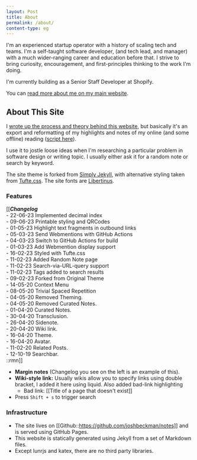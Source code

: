 ```yaml
---
layout: Post
title: About
permalink: /about/
content-type: eg
---
```


I'm an experienced startup operator with a history of scaling tech and teams. I'm a self-taught software developer, (and tech lead, and manager) with a much wider-ranging career and education before that. I strive to bring curiosity, encouragement, and first-principles thinking to the work I'm doing.

I'm currently building as a Senior Staff Developer at Shopify.

You can [read more about me on my main website](https://www.joshbeckman.org/about).

## About This Site

I [wrote up the process and theory behind this website](https://www.joshbeckman.org/opening-up-my-highlights-notes/), but basically it's an export and reformatting of my highlights and notes of my online (and some offline) reading ([script here](https://github.com/joshbeckman/notes/blob/master/utilities/import)).

I use it to jostle loose ideas when I'm researching a particular problem in software design or writing topic. I usually either ask it for a random note or search by keyword.

The site theme is forked from [Simply Jekyll](https://github.com/raghudotcc/simply-jekyll), with alternative styling taken from [Tufte.css](https://edwardtufte.github.io/tufte-css/). The site fonts are [Libertinus](https://github.com/alerque/libertinus/).

### Features

[[***Changelog***<br/>
\- 22-06-23 Implemented decimal index<br/>
\- 09-06-23 Printable styling and QRCodes<br/>
\- 01-05-23 Highlight text fragments in outbound links<br/>
\- 05-03-23 Send Webmentions with GitHub Actions<br/>
\- 04-03-23 Switch to GitHub Actions for build<br/>
\- 01-03-23 Add Webmention display support<br/>
\- 16-02-23 Styled with Tufte.css<br/>
\- 11-02-23 Added Random Note page<br/>
\- 11-02-23 Search-via-URL-query support<br/>
\- 11-02-23 Tags added to search results<br/>
\- 09-02-23 Forked from Original Theme<br/>
\- 14-05-20 Context Menu <br/>
\- 08-05-20 Trivial Spaced Repetition <br/>
\- 04-05-20 Removed Theming. <br/>
\- 04-05-20 Removed Curated Notes. <br/>
\- 01-04-20 Curated Notes. <br/>
\- 30-04-20 Transclusion. <br/>
\- 26-04-20 Sidenote. <br/>
\- 20-04-20 Wiki link. <br/>
\- 16-04-20 Theme. <br/>
\- 16-04-20 Avatar. <br/>
\- 11-02-20 Related Posts. <br/>
\- 12-10-19 Searchbar. <br/>
::rmn]]

- **Margin notes** (Changelog you see on the left is an example of this).
- **Wiki-style link:** Usually wikis allow you to specify links using double bracket, I added it here using liquid. Also added bad-link highlighting
   - Bad link: [[Title of a page that doesn't exist]]
- Press `Shift + s` to trigger search

### Infrastructure

- The site lives on [[Github::https://github.com/joshbeckman/notes]] and is served using GitHub Pages.
- This website is statically generated using Jekyll from a set of Markdown files.
- Except lunrjs and katex, there are no third party libraries.


